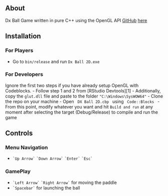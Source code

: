 ## About
Dx Ball Game written in pure C++ using the OpenGL API
[GitHub](http://github.com)
[here](http://github.com/user/repo/blob/branch/other_file.md)

## Installation
<h3> For Players </h3>
<ul>
  <li> Go to <code>bin/release</code> and run <code>Dx Ball 2D.exe</code> </li>
</ul>
<h3> For Developers </h3>
Ignore the first two steps if you have already setup OpenGL with Codeblocks.
- Follow step 1 and 2 from [RStudio Devtools][1]
- Additionally, copy the <code>glut.dll</code> file and paste to the folder <code>"C:\Windows\SysWOW64"</code>
- Clone the repo on your machine
- Open <code> DX Ball 2D.cbp </code> using <code> Code::Blocks </code>
- From this point, modify whatever you want and hit <code>Build and run</code> at any moment after selecting the target (Debug/Release) to compile and run the game

## Controls
<h3> Menu Navigation </h3>
<ul>
  <li> <code>`Up Arrow`</code> <code>`Down Arrow`</code> <code>`Enter`</code> <code>`Esc`</code> </li>
</ul>
<h3> GamePlay </h3>
<ul>
  <li> <code>`Left Arrow`</code> <code>`Right Arrow`</code> for moving the paddle </li>
  <li> <code>`Spacebar`</code> for launching the ball </li>
</ul>
